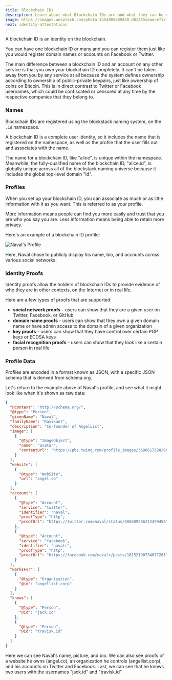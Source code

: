 ```yaml
---
title: Blockchain IDs
description: Learn about what Blockchain IDs are and what they can be used for.
image: https://images.unsplash.com/photo-1454805689458-d81315ceaece?ixlib=rb-0.3.5&q=80&fm=jpg&crop=entropy&w=1080&fit=max&s=98326a6e44d1b6bbcddb0d89f75ed95c
next: identity-attestations
---
```


A blockchain ID is an identity on the blockchain.

You can have one blockchain ID or many and you can register them just like you would register domain names or accounts on Facebook or Twitter.

The main difference between a blockchain ID and an account on any other service is that you own your blockchain ID completely. It can't be taken away from you by any service at all because the system defines ownership according to ownership of public-private keypairs, just like ownership of coins on Bitcoin. This is in direct contrast to Twitter or Facebook usernames, which could be confiscated or censored at any time by the respective companies that they belong to.

### Names

Blockchain IDs are registered using the blockstack naming system, on the `.id` namespace.

A blockchain ID is a complete user identity, so it includes the name that is registered on the namespace, as well as the profile that the user fills out and associates with the name.

The name for a blockchain ID, like "alice", is unique within the namespace. Meanwhile, the fully-qualified name of the blockchain ID, "alice.id", is globally unique across all of the blockstack naming universe because it includes the global top-level domain "id".

### Profiles

When you set up your blockchain ID, you can associate as much or as little information with it as you want. This is referred to as your profile.

More information means people can find you more easily and trust that you are who you say you are. Less information means being able to retain more privacy.

Here's an example of a blockchain ID profile:

![Naval's Profile](/images/article-diagrams/naval-card.png)

Here, Naval chose to publicly display his name, bio, and accounts across various social networks.

### Identity Proofs

Identity proofs allow the holders of blockchain IDs to provide evidence of who they are in other contexts, on the Internet or in real life.

Here are a few types of proofs that are supported:

- **social network proofs** - users can show that they are a given user on Twitter, Facebook, or GitHub
- **domain name proofs** - users can show that they own a given domain name or have admin access to the domain of a given organization
- **key proofs** - users can show that they have control over certain PGP keys or ECDSA keys
- **facial recognition proofs** - users can show that they look like a certain person in real life

### Profile Data

Profiles are encoded in a format known as JSON, with a specific JSON schema that is derived from schema.org.

Let's return to the example above of Naval's profile, and see what it might look like when it's shown as raw data:

```json
{
  "@context": "http://schema.org/",
  "@type": "Person",
  "givenName": "Naval",
  "familyName": "Ravikant",
  "description": "Co-founder of AngelList",
  "image": [
    {
      "@type": "ImageObject",
      "name": "avatar",
      "contentUrl": "https://pbs.twimg.com/profile_images/3696617328/667874c5936764d93d56ccc76a2bcc13.jpeg"
    }
  ],
  "website": [
    {
      "@type": "WebSite",
      "url": "angel.co"
    }
  ],
  "account": [
    {
      "@type": "Account",
      "service": "twitter",
      "identifier": "naval",
      "proofType": "http",
      "proofUrl": "https://twitter.com/naval/status/486609266212499456"
    },
    {
      "@type": "Account",
      "service": "facebook",
      "identifier": "navalr",
      "proofType": "http",
      "proofUrl": "https://facebook.com/navalr/posts/10152190734077261"
    }
  ],
  "worksFor": [
    {
      "@type": "Organization",
      "@id": "angellist.corp"
    }
  ],
  "knows": [
    {
      "@type": "Person",
      "@id": "jack.id"
    },
    {
      "@type": "Person",
      "@id": "travisk.id"
    }
  ]
}
```

Here we can see Naval's name, picture, and bio. We can also see proofs of a website he owns (angel.co), an organization he controls (angellist.corp), and his accounts on Twitter and Facebook. Last, we can see that he knows two users with the usernames "jack.id" and "travisk.id".